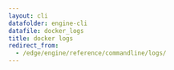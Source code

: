 ```yaml
---
layout: cli
datafolder: engine-cli
datafile: docker_logs
title: docker logs
redirect_from:
  - /edge/engine/reference/commandline/logs/
---
```

<!--
This page is automatically generated from Docker's source code. If you want to
suggest a change to the text that appears here, open a ticket or pull request
in the source repository on GitHub:

https://github.com/docker/cli
-->
